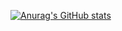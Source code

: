 [![Anurag's GitHub stats](https://github-readme-stats.vercel.app/api?username=Gbraga30)](https://github.com/Gbraga30/github-readme-stats)
